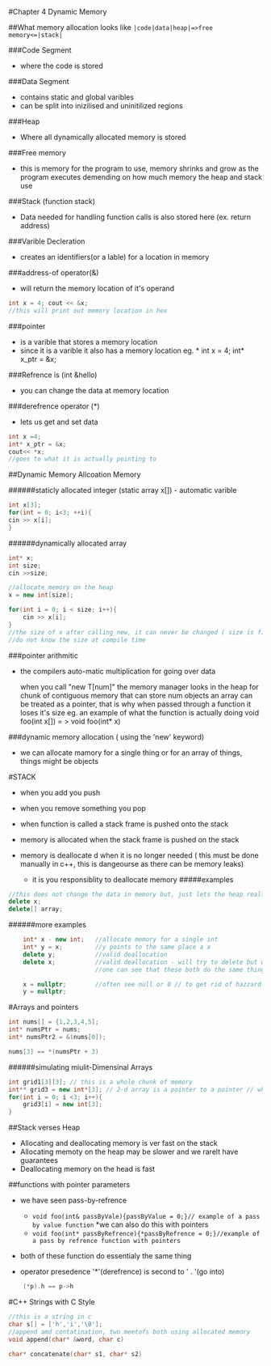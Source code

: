 
#Chapter 4 Dynamic Memory

##What memory allocation looks like
`|code|data|heap|=>free memory<=|stack|`

###Code Segment
* where the code is stored

###Data Segment
* contains static and global varibles
* can be split into inizilised and uninitilized regions

###Heap
* Where all dynamically allocated memory is stored

###Free memory
* this is memory for the program to use, memory shrinks and grow as the program 
executes demending on how much memory the heap and stack use

###Stack (function stack)
* Data needed for handling function calls is also stored here (ex. return address)

###Varible Decleration
* creates an identifiers(or a lable) for a location in memory

###address-of operator(&)
* will return the memory location of it's operand
```c++
int x = 4; cout << &x;
//this will print out memory location in hex
```
###pointer
* is a varible that stores a memory location
* since it is a varible it also has a memory location
eg. <type>*
	int x = 4; int* x_ptr = &x;

###Refrence is (int &hello)
* you can change the data at memory location

###derefrence operator (*)
* lets us get and set data
```c++ 
int x =4;
int* x_ptr = &x;
cout<< *x;
//goes to what it is actually pointing to
```
##Dynamic Memory Allcoation Memory

######staticly allocated integer (static array x[]) - automatic varible

```c++
int x[3];
for(int = 0; i<3; ++i){
cin >> x[i];
}
```
######dynamically allocated array
```c++
int* x;
int size;
cin >>size;

//allocate memory on the heap
x = new int[size];

for(int i = 0; i < size; i++){
	cin >> x[i];
}
//the size of x after calling new, it can never be changed ( size is fixed)
//do not know the size at compile time
```
###pointer arithmitic
* the compilers auto-matic multiplication for going over data

	when you call "new T[num]" the memory manager looks in the heap for chunk of contiguous memory that can store num objects
	an array can be treated as a pointer, that is why when passed through a function it loses it's size
	eg. an example of what the function is actually doing
	void foo(int x[]) = > void foo(int* x)

###dynamic memory allocation ( using the 'new' keyword)
* we can allocate mamory for a single thing or for an array of things, things might be objects

#STACK
* when you add you push
* when you remove something you pop

* when function is called a stack frame is pushed onto the stack

* memory is allocated when the stack frame is pushed on the stack
* memory is deallocate d when it is no longer needed ( this must be done manually in c++, this is dangeourse as there can be memory leaks)
	* it is you responsiblity to deallocate memory
#####examples
```c++
//this does not change the data in memory but, just lets the heap reallocate the memory, STOP THE LEAKS
delete x;
delete[] array;
```
######more examples
```c++
	int* x - new int;	//allocate memory for a single int
	int* y = x;			//y points to the same place a x
	delete y;			//valid deallocation
	delete x;			//valid deallocation - will try to delete but will end up doing nothing
						//one can see that these both do the same thing

	x = nullptr; 		//often see null or 0 // to get rid of hazzard of overwriting data
	y = nullptr;
```

#Arrays and pointers

```c++
int nums[] = {1,2,3,4,5];
int* numsPtr = nums;
int* numsPtr2 = &(nums[0]);

nums[3] == *(numsPtr + 3)
```

######simulating miulit-Dimensinal Arrays

```c++
int grid1[3][3]; // this is a whole chunk of memory
int** grid3 = new int*[3]; // 2-d array is a pointer to a pointer // while the pointer is pointers to the second array
for(int i = 0; i <3; i++){
	grid3[i] = new int[3];
}
```
##Stack verses Heap
* Allocating and deallocating memory is ver fast on the stack
* Allocating memoty on the heap may be slower and we rarelt have guarantees
* Deallocating memory on the head is fast

##functions with pointer parameters
* we have seen pass-by-refrence
	* `void foo(int& passByVale){passByValue = 0;}// example of a pass by value function`
*we can also do this with pointers
	* `void foo(int* passByRefrence){*passByRefrence = 0;}//example of a pass by refrence function with pointers`
* both of these function do essentialy the same thing

* operator presedence '*'(derefrence)  is second to ' . '(go into)
```c++
	(*p).h == p->h
```

#C++ Strings with C Style
```c++
//this is a string in c
char s[] = ['h','i','\0'];
//append amd contatination, two meetofs both using allocated memory
void append(char* &word, char c)

char* concatenate(char* s1, char* s2)
```
